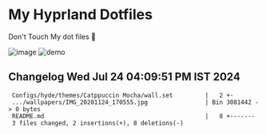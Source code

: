 # My Hyprland Dotfiles
  Don't Touch My dot files 🙂
 

  ![image](https://github.com/ALEX5402/dotfiles/assets/76860596/2fbe6020-4d76-4cf7-b052-58ff43cda405)
  ![demo](https://github.com/ALEX5402/dotfiles/assets/76860596/ff68bba7-e8da-49d3-a716-3ed3d73cfc25)

 
## Changelog Wed Jul 24 04:09:51 PM IST 2024
```
 Configs/hyde/themes/Catppuccin Mocha/wall.set         |   2 +-
 .../wallpapers/IMG_20201124_170555.jpg                | Bin 3081442 -> 0 bytes
 README.md                                             |   8 +-------
 3 files changed, 2 insertions(+), 8 deletions(-)
```
 
